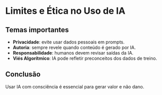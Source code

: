 # Limites e Ética no Uso de IA

## Temas importantes

- **Privacidade**: evite usar dados pessoais em prompts.
- **Autoria**: sempre revele quando conteúdo é gerado por IA.
- **Responsabilidade**: humanos devem revisar saídas da IA.
- **Viés Algorítmico**: IA pode refletir preconceitos dos dados de treino.

## Conclusão
Usar IA com consciência é essencial para gerar valor e não dano.